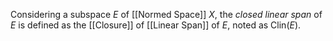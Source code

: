 Considering a subspace $E$ of [[Normed Space]] $X$, the *closed linear span* of $E$ is defined as the [[Closure]] of [[Linear Span]] of $E$, noted as $\mathrm{Clin}(E)$.